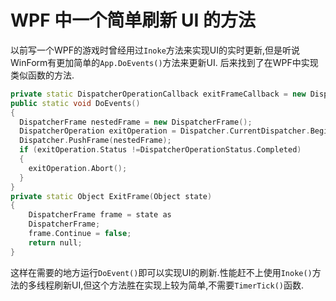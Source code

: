 # WPF 中一个简单刷新 UI 的方法




以前写一个WPF的游戏时曾经用过`Inoke`方法来实现UI的实时更新,但是听说WinForm有更加简单的`App.DoEvents()`方法来更新UI. 后来找到了在WPF中实现类似函数的方法.

```c++
private static DispatcherOperationCallback exitFrameCallback = new DispatcherOperationCallback(ExitFrame);
public static void DoEvents()
{
  DispatcherFrame nestedFrame = new DispatcherFrame();
  DispatcherOperation exitOperation = Dispatcher.CurrentDispatcher.BeginInvoke(DispatcherPriority.Background,exitFrameCallback, nestedFrame);
  Dispatcher.PushFrame(nestedFrame);
  if (exitOperation.Status !=DispatcherOperationStatus.Completed)
  {
    exitOperation.Abort();
  }
}
private static Object ExitFrame(Object state)
{
    DispatcherFrame frame = state as
    DispatcherFrame;
    frame.Continue = false;
    return null;
}
```

这样在需要的地方运行`DoEvent()`即可以实现UI的刷新.性能赶不上使用`Inoke()`方法的多线程刷新UI,但这个方法胜在实现上较为简单,不需要`TimerTick()`函数.

